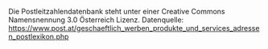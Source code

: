 Die Postleitzahlendatenbank steht unter einer Creative Commons Namensnennung 3.0 Österreich Lizenz.
Datenquelle: https://www.post.at/geschaeftlich_werben_produkte_und_services_adressen_postlexikon.php